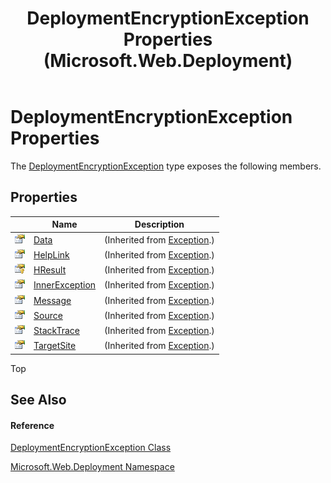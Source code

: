 ﻿---
title: DeploymentEncryptionException Properties (Microsoft.Web.Deployment)
TOCTitle: DeploymentEncryptionException Properties
ms:assetid: Properties.T:Microsoft.Web.Deployment.DeploymentEncryptionException
ms:mtpsurl: https://msdn.microsoft.com/en-us/library/microsoft.web.deployment.deploymentencryptionexception_properties(v=VS.90)
ms:contentKeyID: 20209218
ms.date: 05/02/2012
mtps_version: v=VS.90
---

# DeploymentEncryptionException Properties

The [DeploymentEncryptionException](deploymentencryptionexception-class-microsoft-web-deployment.md) type exposes the following members.

## Properties

<table>
<thead>
<tr class="header">
<th> </th>
<th>Name</th>
<th>Description</th>
</tr>
</thead>
<tbody>
<tr class="odd">
<td><img src="images/Dd565996.pubproperty(en-us,VS.90).gif" title="Public property" alt="Public property" /></td>
<td><a href="https://msdn.microsoft.com/en-us/library/2wyfbc48(v=vs.90)">Data</a></td>
<td>(Inherited from <a href="https://msdn.microsoft.com/en-us/library/c18k6c59(v=vs.90)">Exception</a>.)</td>
</tr>
<tr class="even">
<td><img src="images/Dd565996.pubproperty(en-us,VS.90).gif" title="Public property" alt="Public property" /></td>
<td><a href="https://msdn.microsoft.com/en-us/library/71tawy4s(v=vs.90)">HelpLink</a></td>
<td>(Inherited from <a href="https://msdn.microsoft.com/en-us/library/c18k6c59(v=vs.90)">Exception</a>.)</td>
</tr>
<tr class="odd">
<td><img src="images/Ee230846.protproperty(en-us,VS.90).gif" title="Protected property" alt="Protected property" /></td>
<td><a href="https://msdn.microsoft.com/en-us/library/sh5cw61c(v=vs.90)">HResult</a></td>
<td>(Inherited from <a href="https://msdn.microsoft.com/en-us/library/c18k6c59(v=vs.90)">Exception</a>.)</td>
</tr>
<tr class="even">
<td><img src="images/Dd565996.pubproperty(en-us,VS.90).gif" title="Public property" alt="Public property" /></td>
<td><a href="https://msdn.microsoft.com/en-us/library/902sca80(v=vs.90)">InnerException</a></td>
<td>(Inherited from <a href="https://msdn.microsoft.com/en-us/library/c18k6c59(v=vs.90)">Exception</a>.)</td>
</tr>
<tr class="odd">
<td><img src="images/Dd565996.pubproperty(en-us,VS.90).gif" title="Public property" alt="Public property" /></td>
<td><a href="https://msdn.microsoft.com/en-us/library/9btwf6wk(v=vs.90)">Message</a></td>
<td>(Inherited from <a href="https://msdn.microsoft.com/en-us/library/c18k6c59(v=vs.90)">Exception</a>.)</td>
</tr>
<tr class="even">
<td><img src="images/Dd565996.pubproperty(en-us,VS.90).gif" title="Public property" alt="Public property" /></td>
<td><a href="https://msdn.microsoft.com/en-us/library/85weac5w(v=vs.90)">Source</a></td>
<td>(Inherited from <a href="https://msdn.microsoft.com/en-us/library/c18k6c59(v=vs.90)">Exception</a>.)</td>
</tr>
<tr class="odd">
<td><img src="images/Dd565996.pubproperty(en-us,VS.90).gif" title="Public property" alt="Public property" /></td>
<td><a href="https://msdn.microsoft.com/en-us/library/dxzhy005(v=vs.90)">StackTrace</a></td>
<td>(Inherited from <a href="https://msdn.microsoft.com/en-us/library/c18k6c59(v=vs.90)">Exception</a>.)</td>
</tr>
<tr class="even">
<td><img src="images/Dd565996.pubproperty(en-us,VS.90).gif" title="Public property" alt="Public property" /></td>
<td><a href="https://msdn.microsoft.com/en-us/library/2wchw354(v=vs.90)">TargetSite</a></td>
<td>(Inherited from <a href="https://msdn.microsoft.com/en-us/library/c18k6c59(v=vs.90)">Exception</a>.)</td>
</tr>
</tbody>
</table>


Top

## See Also

#### Reference

[DeploymentEncryptionException Class](deploymentencryptionexception-class-microsoft-web-deployment.md)

[Microsoft.Web.Deployment Namespace](microsoft-web-deployment-namespace.md)

